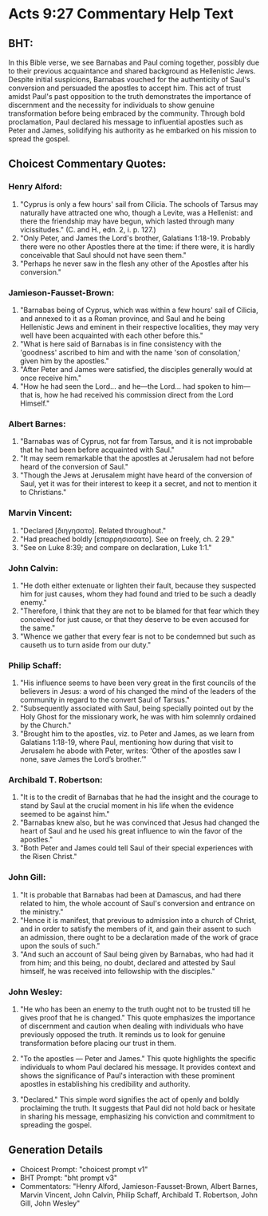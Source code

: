 # Acts 9:27 Commentary Help Text

## BHT:
In this Bible verse, we see Barnabas and Paul coming together, possibly due to their previous acquaintance and shared background as Hellenistic Jews. Despite initial suspicions, Barnabas vouched for the authenticity of Saul's conversion and persuaded the apostles to accept him. This act of trust amidst Paul's past opposition to the truth demonstrates the importance of discernment and the necessity for individuals to show genuine transformation before being embraced by the community. Through bold proclamation, Paul declared his message to influential apostles such as Peter and James, solidifying his authority as he embarked on his mission to spread the gospel.

## Choicest Commentary Quotes:
### Henry Alford:
1. "Cyprus is only a few hours' sail from Cilicia. The schools of Tarsus may naturally have attracted one who, though a Levite, was a Hellenist: and there the friendship may have begun, which lasted through many vicissitudes." (C. and H., edn. 2, i. p. 127.)
2. "Only Peter, and James the Lord's brother, Galatians 1:18-19. Probably there were no other Apostles there at the time: if there were, it is hardly conceivable that Saul should not have seen them." 
3. "Perhaps he never saw in the flesh any other of the Apostles after his conversion."

### Jamieson-Fausset-Brown:
1. "Barnabas being of Cyprus, which was within a few hours' sail of Cilicia, and annexed to it as a Roman province, and Saul and he being Hellenistic Jews and eminent in their respective localities, they may very well have been acquainted with each other before this."
2. "What is here said of Barnabas is in fine consistency with the 'goodness' ascribed to him and with the name 'son of consolation,' given him by the apostles."
3. "After Peter and James were satisfied, the disciples generally would at once receive him."
4. "How he had seen the Lord... and he—the Lord... had spoken to him—that is, how he had received his commission direct from the Lord Himself."

### Albert Barnes:
1. "Barnabas was of Cyprus, not far from Tarsus, and it is not improbable that he had been before acquainted with Saul." 
2. "It may seem remarkable that the apostles at Jerusalem had not before heard of the conversion of Saul." 
3. "Though the Jews at Jerusalem might have heard of the conversion of Saul, yet it was for their interest to keep it a secret, and not to mention it to Christians."

### Marvin Vincent:
1. "Declared [διηγησατο]. Related throughout." 
2. "Had preached boldly [επαρρησιασατο]. See on freely, ch. 2 29." 
3. "See on Luke 8:39; and compare on declaration, Luke 1:1."

### John Calvin:
1. "He doth either extenuate or lighten their fault, because they suspected him for just causes, whom they had found and tried to be such a deadly enemy." 
2. "Therefore, I think that they are not to be blamed for that fear which they conceived for just cause, or that they deserve to be even accused for the same." 
3. "Whence we gather that every fear is not to be condemned but such as causeth us to turn aside from our duty."

### Philip Schaff:
1. "His influence seems to have been very great in the first councils of the believers in Jesus: a word of his changed the mind of the leaders of the community in regard to the convert Saul of Tarsus."
2. "Subsequently associated with Saul, being specially pointed out by the Holy Ghost for the missionary work, he was with him solemnly ordained by the Church."
3. "Brought him to the apostles, viz. to Peter and James, as we learn from Galatians 1:18-19, where Paul, mentioning how during that visit to Jerusalem he abode with Peter, writes: ‘Other of the apostles saw I none, save James the Lord’s brother.’"

### Archibald T. Robertson:
1. "It is to the credit of Barnabas that he had the insight and the courage to stand by Saul at the crucial moment in his life when the evidence seemed to be against him."
2. "Barnabas knew also, but he was convinced that Jesus had changed the heart of Saul and he used his great influence to win the favor of the apostles."
3. "Both Peter and James could tell Saul of their special experiences with the Risen Christ."

### John Gill:
1. "It is probable that Barnabas had been at Damascus, and had there related to him, the whole account of Saul's conversion and entrance on the ministry."
2. "Hence it is manifest, that previous to admission into a church of Christ, and in order to satisfy the members of it, and gain their assent to such an admission, there ought to be a declaration made of the work of grace upon the souls of such."
3. "And such an account of Saul being given by Barnabas, who had had it from him; and this being, no doubt, declared and attested by Saul himself, he was received into fellowship with the disciples."

### John Wesley:
1. "He who has been an enemy to the truth ought not to be trusted till he gives proof that he is changed." This quote emphasizes the importance of discernment and caution when dealing with individuals who have previously opposed the truth. It reminds us to look for genuine transformation before placing our trust in them.

2. "To the apostles — Peter and James." This quote highlights the specific individuals to whom Paul declared his message. It provides context and shows the significance of Paul's interaction with these prominent apostles in establishing his credibility and authority.

3. "Declared." This simple word signifies the act of openly and boldly proclaiming the truth. It suggests that Paul did not hold back or hesitate in sharing his message, emphasizing his conviction and commitment to spreading the gospel.


## Generation Details
- Choicest Prompt: "choicest prompt v1"
- BHT Prompt: "bht prompt v3"
- Commentators: "Henry Alford, Jamieson-Fausset-Brown, Albert Barnes, Marvin Vincent, John Calvin, Philip Schaff, Archibald T. Robertson, John Gill, John Wesley"
